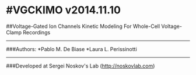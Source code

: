 #VGCKIMO v2014.11.10
=======
##Voltage-Gated Ion Channels Kinetic Modeling For Whole-Cell Voltage-Clamp Recordings
********
###Authors: 
  *Pablo M. De Biase
  *Laura L. Perissinotti
********
###Developed at Sergei Noskov's Lab (http://noskovlab.com)

